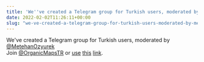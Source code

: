 ```yaml
---
title: 'We''ve created a Telegram group for Turkish users, moderated by @MetehanOzyurek'
date: 2022-02-02T11:26:11+00:00
slug: "we-ve-created-a-telegram-group-for-turkish-users-moderated-by-metehanozyurek"
---
```


We've created a Telegram group for Turkish users, moderated by [@MetehanOzyurek](https://t.me/MetehanOzyurek)  
Join [@OrganicMapsTR](https://t.me/OrganicMapsTR) or [use](https://t.me/OrganicMapsTR) [this](https://t.me/OrganicMapsTR) [link](https://t.me/OrganicMapsTR).